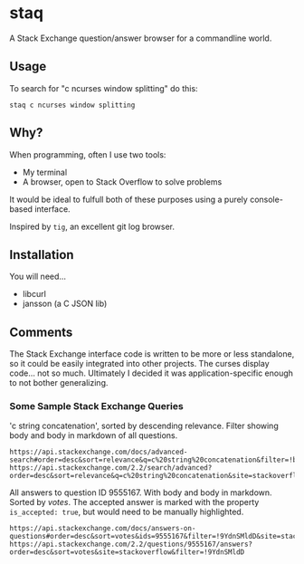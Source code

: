 # staq
A Stack Exchange question/answer browser for a commandline world.

## Usage
To search for "c ncurses window splitting" do this:
```
staq c ncurses window splitting
```

## Why?
When programming, often I use two tools:
- My terminal
- A browser, open to Stack Overflow to solve problems

It would be ideal to fulfull both of these purposes using a purely console-based interface.

Inspired by `tig`, an excellent git log browser.

## Installation
You will need...
- libcurl
- jansson (a C JSON lib)

## Comments
The Stack Exchange interface code is written to be more or less standalone, so it could be easily integrated into other projects. The curses display code... not so much. Ultimately I decided it was application-specific enough to not bother generalizing.

### Some Sample Stack Exchange Queries

'c string concatenation', sorted by descending relevance. Filter showing body and body in markdown of all questions.
```
https://api.stackexchange.com/docs/advanced-search#order=desc&sort=relevance&q=c%20string%20concatenation&filter=!bJDus*tEQj87Wy&site=stackoverflow&run=true
https://api.stackexchange.com/2.2/search/advanced?order=desc&sort=relevance&q=c%20string%20concatenation&site=stackoverflow&filter=!4*SyY(M(4WWPiOhna
```

All answers to question ID 9555167. With body and body in markdown. Sorted by _votes_. The accepted answer is marked with the property `is_accepted: true`, but would need to be manually highlighted.
```
https://api.stackexchange.com/docs/answers-on-questions#order=desc&sort=votes&ids=9555167&filter=!9YdnSMldD&site=stackoverflow&run=true
https://api.stackexchange.com/2.2/questions/9555167/answers?order=desc&sort=votes&site=stackoverflow&filter=!9YdnSMldD
```

